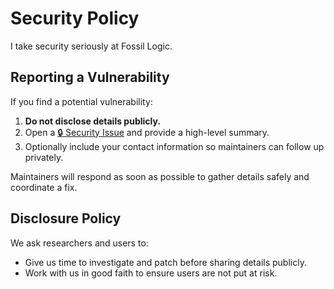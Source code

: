 # Security Policy

I take security seriously at Fossil Logic.

## Reporting a Vulnerability

If you find a potential vulnerability:

1. **Do not disclose details publicly.**
2. Open a [🔒 Security Issue](https://github.com/fossillogic/fossil-locale/issues/new?template=security.md) and provide a high-level summary.
3. Optionally include your contact information so maintainers can follow up privately.

Maintainers will respond as soon as possible to gather details safely and coordinate a fix.

## Disclosure Policy

We ask researchers and users to:
- Give us time to investigate and patch before sharing details publicly.
- Work with us in good faith to ensure users are not put at risk.